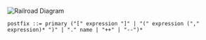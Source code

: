 ![Railroad Diagram](img/postfix.png)

	postfix ::= primary ("[" expression "]" | "(" expression ("," expression)* ")" | "." name | "++" | "--")*
